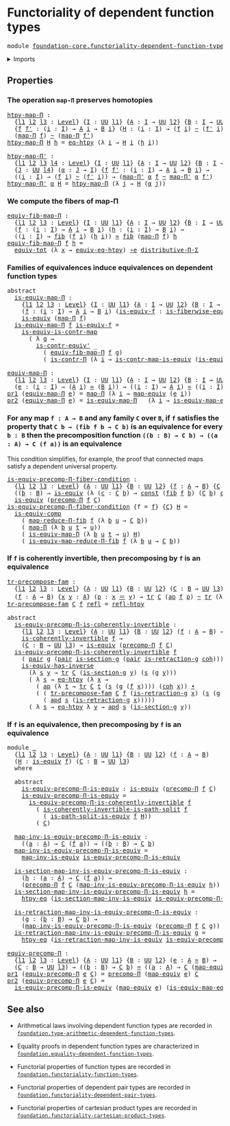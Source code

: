 # Functoriality of dependent function types

<pre class="Agda"><a id="54" class="Keyword">module</a> <a id="61" href="foundation-core.functoriality-dependent-function-types.html" class="Module">foundation-core.functoriality-dependent-function-types</a> <a id="116" class="Keyword">where</a>
</pre>
<details><summary>Imports</summary>

<pre class="Agda"><a id="172" class="Keyword">open</a> <a id="177" class="Keyword">import</a> <a id="184" href="foundation.action-on-identifications-dependent-functions.html" class="Module">foundation.action-on-identifications-dependent-functions</a>
<a id="241" class="Keyword">open</a> <a id="246" class="Keyword">import</a> <a id="253" href="foundation.action-on-identifications-functions.html" class="Module">foundation.action-on-identifications-functions</a>
<a id="300" class="Keyword">open</a> <a id="305" class="Keyword">import</a> <a id="312" href="foundation.dependent-pair-types.html" class="Module">foundation.dependent-pair-types</a>
<a id="344" class="Keyword">open</a> <a id="349" class="Keyword">import</a> <a id="356" href="foundation.function-extensionality.html" class="Module">foundation.function-extensionality</a>
<a id="391" class="Keyword">open</a> <a id="396" class="Keyword">import</a> <a id="403" href="foundation.type-theoretic-principle-of-choice.html" class="Module">foundation.type-theoretic-principle-of-choice</a>
<a id="449" class="Keyword">open</a> <a id="454" class="Keyword">import</a> <a id="461" href="foundation.universe-levels.html" class="Module">foundation.universe-levels</a>

<a id="489" class="Keyword">open</a> <a id="494" class="Keyword">import</a> <a id="501" href="foundation-core.coherently-invertible-maps.html" class="Module">foundation-core.coherently-invertible-maps</a>
<a id="544" class="Keyword">open</a> <a id="549" class="Keyword">import</a> <a id="556" href="foundation-core.constant-maps.html" class="Module">foundation-core.constant-maps</a>
<a id="586" class="Keyword">open</a> <a id="591" class="Keyword">import</a> <a id="598" href="foundation-core.contractible-maps.html" class="Module">foundation-core.contractible-maps</a>
<a id="632" class="Keyword">open</a> <a id="637" class="Keyword">import</a> <a id="644" href="foundation-core.contractible-types.html" class="Module">foundation-core.contractible-types</a>
<a id="679" class="Keyword">open</a> <a id="684" class="Keyword">import</a> <a id="691" href="foundation-core.equivalences.html" class="Module">foundation-core.equivalences</a>
<a id="720" class="Keyword">open</a> <a id="725" class="Keyword">import</a> <a id="732" href="foundation-core.fibers-of-maps.html" class="Module">foundation-core.fibers-of-maps</a>
<a id="763" class="Keyword">open</a> <a id="768" class="Keyword">import</a> <a id="775" href="foundation-core.function-types.html" class="Module">foundation-core.function-types</a>
<a id="806" class="Keyword">open</a> <a id="811" class="Keyword">import</a> <a id="818" href="foundation-core.functoriality-dependent-pair-types.html" class="Module">foundation-core.functoriality-dependent-pair-types</a>
<a id="869" class="Keyword">open</a> <a id="874" class="Keyword">import</a> <a id="881" href="foundation-core.homotopies.html" class="Module">foundation-core.homotopies</a>
<a id="908" class="Keyword">open</a> <a id="913" class="Keyword">import</a> <a id="920" href="foundation-core.identity-types.html" class="Module">foundation-core.identity-types</a>
<a id="951" class="Keyword">open</a> <a id="956" class="Keyword">import</a> <a id="963" href="foundation-core.path-split-maps.html" class="Module">foundation-core.path-split-maps</a>
<a id="995" class="Keyword">open</a> <a id="1000" class="Keyword">import</a> <a id="1007" href="foundation-core.transport.html" class="Module">foundation-core.transport</a>
</pre>
</details>

## Properties

### The operation `map-Π` preserves homotopies

<pre class="Agda"><a id="htpy-map-Π"></a><a id="1121" href="foundation-core.functoriality-dependent-function-types.html#1121" class="Function">htpy-map-Π</a> <a id="1132" class="Symbol">:</a>
  <a id="1136" class="Symbol">{</a><a id="1137" href="foundation-core.functoriality-dependent-function-types.html#1137" class="Bound">l1</a> <a id="1140" href="foundation-core.functoriality-dependent-function-types.html#1140" class="Bound">l2</a> <a id="1143" href="foundation-core.functoriality-dependent-function-types.html#1143" class="Bound">l3</a> <a id="1146" class="Symbol">:</a> <a id="1148" href="Agda.Primitive.html#591" class="Postulate">Level</a><a id="1153" class="Symbol">}</a> <a id="1155" class="Symbol">{</a><a id="1156" href="foundation-core.functoriality-dependent-function-types.html#1156" class="Bound">I</a> <a id="1158" class="Symbol">:</a> <a id="1160" href="Agda.Primitive.html#320" class="Primitive">UU</a> <a id="1163" href="foundation-core.functoriality-dependent-function-types.html#1137" class="Bound">l1</a><a id="1165" class="Symbol">}</a> <a id="1167" class="Symbol">{</a><a id="1168" href="foundation-core.functoriality-dependent-function-types.html#1168" class="Bound">A</a> <a id="1170" class="Symbol">:</a> <a id="1172" href="foundation-core.functoriality-dependent-function-types.html#1156" class="Bound">I</a> <a id="1174" class="Symbol">→</a> <a id="1176" href="Agda.Primitive.html#320" class="Primitive">UU</a> <a id="1179" href="foundation-core.functoriality-dependent-function-types.html#1140" class="Bound">l2</a><a id="1181" class="Symbol">}</a> <a id="1183" class="Symbol">{</a><a id="1184" href="foundation-core.functoriality-dependent-function-types.html#1184" class="Bound">B</a> <a id="1186" class="Symbol">:</a> <a id="1188" href="foundation-core.functoriality-dependent-function-types.html#1156" class="Bound">I</a> <a id="1190" class="Symbol">→</a> <a id="1192" href="Agda.Primitive.html#320" class="Primitive">UU</a> <a id="1195" href="foundation-core.functoriality-dependent-function-types.html#1143" class="Bound">l3</a><a id="1197" class="Symbol">}</a>
  <a id="1201" class="Symbol">{</a><a id="1202" href="foundation-core.functoriality-dependent-function-types.html#1202" class="Bound">f</a> <a id="1204" href="foundation-core.functoriality-dependent-function-types.html#1204" class="Bound">f&#39;</a> <a id="1207" class="Symbol">:</a> <a id="1209" class="Symbol">(</a><a id="1210" href="foundation-core.functoriality-dependent-function-types.html#1210" class="Bound">i</a> <a id="1212" class="Symbol">:</a> <a id="1214" href="foundation-core.functoriality-dependent-function-types.html#1156" class="Bound">I</a><a id="1215" class="Symbol">)</a> <a id="1217" class="Symbol">→</a> <a id="1219" href="foundation-core.functoriality-dependent-function-types.html#1168" class="Bound">A</a> <a id="1221" href="foundation-core.functoriality-dependent-function-types.html#1210" class="Bound">i</a> <a id="1223" class="Symbol">→</a> <a id="1225" href="foundation-core.functoriality-dependent-function-types.html#1184" class="Bound">B</a> <a id="1227" href="foundation-core.functoriality-dependent-function-types.html#1210" class="Bound">i</a><a id="1228" class="Symbol">}</a> <a id="1230" class="Symbol">(</a><a id="1231" href="foundation-core.functoriality-dependent-function-types.html#1231" class="Bound">H</a> <a id="1233" class="Symbol">:</a> <a id="1235" class="Symbol">(</a><a id="1236" href="foundation-core.functoriality-dependent-function-types.html#1236" class="Bound">i</a> <a id="1238" class="Symbol">:</a> <a id="1240" href="foundation-core.functoriality-dependent-function-types.html#1156" class="Bound">I</a><a id="1241" class="Symbol">)</a> <a id="1243" class="Symbol">→</a> <a id="1245" class="Symbol">(</a><a id="1246" href="foundation-core.functoriality-dependent-function-types.html#1202" class="Bound">f</a> <a id="1248" href="foundation-core.functoriality-dependent-function-types.html#1236" class="Bound">i</a><a id="1249" class="Symbol">)</a> <a id="1251" href="foundation-core.homotopies.html#2268" class="Function Operator">~</a> <a id="1253" class="Symbol">(</a><a id="1254" href="foundation-core.functoriality-dependent-function-types.html#1204" class="Bound">f&#39;</a> <a id="1257" href="foundation-core.functoriality-dependent-function-types.html#1236" class="Bound">i</a><a id="1258" class="Symbol">))</a> <a id="1261" class="Symbol">→</a>
  <a id="1265" class="Symbol">(</a><a id="1266" href="foundation-core.function-types.html#1370" class="Function">map-Π</a> <a id="1272" href="foundation-core.functoriality-dependent-function-types.html#1202" class="Bound">f</a><a id="1273" class="Symbol">)</a> <a id="1275" href="foundation-core.homotopies.html#2268" class="Function Operator">~</a> <a id="1277" class="Symbol">(</a><a id="1278" href="foundation-core.function-types.html#1370" class="Function">map-Π</a> <a id="1284" href="foundation-core.functoriality-dependent-function-types.html#1204" class="Bound">f&#39;</a><a id="1286" class="Symbol">)</a>
<a id="1288" href="foundation-core.functoriality-dependent-function-types.html#1121" class="Function">htpy-map-Π</a> <a id="1299" href="foundation-core.functoriality-dependent-function-types.html#1299" class="Bound">H</a> <a id="1301" href="foundation-core.functoriality-dependent-function-types.html#1301" class="Bound">h</a> <a id="1303" class="Symbol">=</a> <a id="1305" href="foundation.function-extensionality.html#1309" class="Function">eq-htpy</a> <a id="1313" class="Symbol">(λ</a> <a id="1316" href="foundation-core.functoriality-dependent-function-types.html#1316" class="Bound">i</a> <a id="1318" class="Symbol">→</a> <a id="1320" href="foundation-core.functoriality-dependent-function-types.html#1299" class="Bound">H</a> <a id="1322" href="foundation-core.functoriality-dependent-function-types.html#1316" class="Bound">i</a> <a id="1324" class="Symbol">(</a><a id="1325" href="foundation-core.functoriality-dependent-function-types.html#1301" class="Bound">h</a> <a id="1327" href="foundation-core.functoriality-dependent-function-types.html#1316" class="Bound">i</a><a id="1328" class="Symbol">))</a>

<a id="htpy-map-Π&#39;"></a><a id="1332" href="foundation-core.functoriality-dependent-function-types.html#1332" class="Function">htpy-map-Π&#39;</a> <a id="1344" class="Symbol">:</a>
  <a id="1348" class="Symbol">{</a><a id="1349" href="foundation-core.functoriality-dependent-function-types.html#1349" class="Bound">l1</a> <a id="1352" href="foundation-core.functoriality-dependent-function-types.html#1352" class="Bound">l2</a> <a id="1355" href="foundation-core.functoriality-dependent-function-types.html#1355" class="Bound">l3</a> <a id="1358" href="foundation-core.functoriality-dependent-function-types.html#1358" class="Bound">l4</a> <a id="1361" class="Symbol">:</a> <a id="1363" href="Agda.Primitive.html#591" class="Postulate">Level</a><a id="1368" class="Symbol">}</a> <a id="1370" class="Symbol">{</a><a id="1371" href="foundation-core.functoriality-dependent-function-types.html#1371" class="Bound">I</a> <a id="1373" class="Symbol">:</a> <a id="1375" href="Agda.Primitive.html#320" class="Primitive">UU</a> <a id="1378" href="foundation-core.functoriality-dependent-function-types.html#1349" class="Bound">l1</a><a id="1380" class="Symbol">}</a> <a id="1382" class="Symbol">{</a><a id="1383" href="foundation-core.functoriality-dependent-function-types.html#1383" class="Bound">A</a> <a id="1385" class="Symbol">:</a> <a id="1387" href="foundation-core.functoriality-dependent-function-types.html#1371" class="Bound">I</a> <a id="1389" class="Symbol">→</a> <a id="1391" href="Agda.Primitive.html#320" class="Primitive">UU</a> <a id="1394" href="foundation-core.functoriality-dependent-function-types.html#1352" class="Bound">l2</a><a id="1396" class="Symbol">}</a> <a id="1398" class="Symbol">{</a><a id="1399" href="foundation-core.functoriality-dependent-function-types.html#1399" class="Bound">B</a> <a id="1401" class="Symbol">:</a> <a id="1403" href="foundation-core.functoriality-dependent-function-types.html#1371" class="Bound">I</a> <a id="1405" class="Symbol">→</a> <a id="1407" href="Agda.Primitive.html#320" class="Primitive">UU</a> <a id="1410" href="foundation-core.functoriality-dependent-function-types.html#1355" class="Bound">l3</a><a id="1412" class="Symbol">}</a>
  <a id="1416" class="Symbol">{</a><a id="1417" href="foundation-core.functoriality-dependent-function-types.html#1417" class="Bound">J</a> <a id="1419" class="Symbol">:</a> <a id="1421" href="Agda.Primitive.html#320" class="Primitive">UU</a> <a id="1424" href="foundation-core.functoriality-dependent-function-types.html#1358" class="Bound">l4</a><a id="1426" class="Symbol">}</a> <a id="1428" class="Symbol">(</a><a id="1429" href="foundation-core.functoriality-dependent-function-types.html#1429" class="Bound">α</a> <a id="1431" class="Symbol">:</a> <a id="1433" href="foundation-core.functoriality-dependent-function-types.html#1417" class="Bound">J</a> <a id="1435" class="Symbol">→</a> <a id="1437" href="foundation-core.functoriality-dependent-function-types.html#1371" class="Bound">I</a><a id="1438" class="Symbol">)</a> <a id="1440" class="Symbol">{</a><a id="1441" href="foundation-core.functoriality-dependent-function-types.html#1441" class="Bound">f</a> <a id="1443" href="foundation-core.functoriality-dependent-function-types.html#1443" class="Bound">f&#39;</a> <a id="1446" class="Symbol">:</a> <a id="1448" class="Symbol">(</a><a id="1449" href="foundation-core.functoriality-dependent-function-types.html#1449" class="Bound">i</a> <a id="1451" class="Symbol">:</a> <a id="1453" href="foundation-core.functoriality-dependent-function-types.html#1371" class="Bound">I</a><a id="1454" class="Symbol">)</a> <a id="1456" class="Symbol">→</a> <a id="1458" href="foundation-core.functoriality-dependent-function-types.html#1383" class="Bound">A</a> <a id="1460" href="foundation-core.functoriality-dependent-function-types.html#1449" class="Bound">i</a> <a id="1462" class="Symbol">→</a> <a id="1464" href="foundation-core.functoriality-dependent-function-types.html#1399" class="Bound">B</a> <a id="1466" href="foundation-core.functoriality-dependent-function-types.html#1449" class="Bound">i</a><a id="1467" class="Symbol">}</a> <a id="1469" class="Symbol">→</a>
  <a id="1473" class="Symbol">((</a><a id="1475" href="foundation-core.functoriality-dependent-function-types.html#1475" class="Bound">i</a> <a id="1477" class="Symbol">:</a> <a id="1479" href="foundation-core.functoriality-dependent-function-types.html#1371" class="Bound">I</a><a id="1480" class="Symbol">)</a> <a id="1482" class="Symbol">→</a> <a id="1484" class="Symbol">(</a><a id="1485" href="foundation-core.functoriality-dependent-function-types.html#1441" class="Bound">f</a> <a id="1487" href="foundation-core.functoriality-dependent-function-types.html#1475" class="Bound">i</a><a id="1488" class="Symbol">)</a> <a id="1490" href="foundation-core.homotopies.html#2268" class="Function Operator">~</a> <a id="1492" class="Symbol">(</a><a id="1493" href="foundation-core.functoriality-dependent-function-types.html#1443" class="Bound">f&#39;</a> <a id="1496" href="foundation-core.functoriality-dependent-function-types.html#1475" class="Bound">i</a><a id="1497" class="Symbol">))</a> <a id="1500" class="Symbol">→</a> <a id="1502" class="Symbol">(</a><a id="1503" href="foundation-core.function-types.html#1534" class="Function">map-Π&#39;</a> <a id="1510" href="foundation-core.functoriality-dependent-function-types.html#1429" class="Bound">α</a> <a id="1512" href="foundation-core.functoriality-dependent-function-types.html#1441" class="Bound">f</a> <a id="1514" href="foundation-core.homotopies.html#2268" class="Function Operator">~</a> <a id="1516" href="foundation-core.function-types.html#1534" class="Function">map-Π&#39;</a> <a id="1523" href="foundation-core.functoriality-dependent-function-types.html#1429" class="Bound">α</a> <a id="1525" href="foundation-core.functoriality-dependent-function-types.html#1443" class="Bound">f&#39;</a><a id="1527" class="Symbol">)</a>
<a id="1529" href="foundation-core.functoriality-dependent-function-types.html#1332" class="Function">htpy-map-Π&#39;</a> <a id="1541" href="foundation-core.functoriality-dependent-function-types.html#1541" class="Bound">α</a> <a id="1543" href="foundation-core.functoriality-dependent-function-types.html#1543" class="Bound">H</a> <a id="1545" class="Symbol">=</a> <a id="1547" href="foundation-core.functoriality-dependent-function-types.html#1121" class="Function">htpy-map-Π</a> <a id="1558" class="Symbol">(λ</a> <a id="1561" href="foundation-core.functoriality-dependent-function-types.html#1561" class="Bound">j</a> <a id="1563" class="Symbol">→</a> <a id="1565" href="foundation-core.functoriality-dependent-function-types.html#1543" class="Bound">H</a> <a id="1567" class="Symbol">(</a><a id="1568" href="foundation-core.functoriality-dependent-function-types.html#1541" class="Bound">α</a> <a id="1570" href="foundation-core.functoriality-dependent-function-types.html#1561" class="Bound">j</a><a id="1571" class="Symbol">))</a>
</pre>
### We compute the fibers of map-Π

<pre class="Agda"><a id="equiv-fib-map-Π"></a><a id="1623" href="foundation-core.functoriality-dependent-function-types.html#1623" class="Function">equiv-fib-map-Π</a> <a id="1639" class="Symbol">:</a>
  <a id="1643" class="Symbol">{</a><a id="1644" href="foundation-core.functoriality-dependent-function-types.html#1644" class="Bound">l1</a> <a id="1647" href="foundation-core.functoriality-dependent-function-types.html#1647" class="Bound">l2</a> <a id="1650" href="foundation-core.functoriality-dependent-function-types.html#1650" class="Bound">l3</a> <a id="1653" class="Symbol">:</a> <a id="1655" href="Agda.Primitive.html#591" class="Postulate">Level</a><a id="1660" class="Symbol">}</a> <a id="1662" class="Symbol">{</a><a id="1663" href="foundation-core.functoriality-dependent-function-types.html#1663" class="Bound">I</a> <a id="1665" class="Symbol">:</a> <a id="1667" href="Agda.Primitive.html#320" class="Primitive">UU</a> <a id="1670" href="foundation-core.functoriality-dependent-function-types.html#1644" class="Bound">l1</a><a id="1672" class="Symbol">}</a> <a id="1674" class="Symbol">{</a><a id="1675" href="foundation-core.functoriality-dependent-function-types.html#1675" class="Bound">A</a> <a id="1677" class="Symbol">:</a> <a id="1679" href="foundation-core.functoriality-dependent-function-types.html#1663" class="Bound">I</a> <a id="1681" class="Symbol">→</a> <a id="1683" href="Agda.Primitive.html#320" class="Primitive">UU</a> <a id="1686" href="foundation-core.functoriality-dependent-function-types.html#1647" class="Bound">l2</a><a id="1688" class="Symbol">}</a> <a id="1690" class="Symbol">{</a><a id="1691" href="foundation-core.functoriality-dependent-function-types.html#1691" class="Bound">B</a> <a id="1693" class="Symbol">:</a> <a id="1695" href="foundation-core.functoriality-dependent-function-types.html#1663" class="Bound">I</a> <a id="1697" class="Symbol">→</a> <a id="1699" href="Agda.Primitive.html#320" class="Primitive">UU</a> <a id="1702" href="foundation-core.functoriality-dependent-function-types.html#1650" class="Bound">l3</a><a id="1704" class="Symbol">}</a>
  <a id="1708" class="Symbol">(</a><a id="1709" href="foundation-core.functoriality-dependent-function-types.html#1709" class="Bound">f</a> <a id="1711" class="Symbol">:</a> <a id="1713" class="Symbol">(</a><a id="1714" href="foundation-core.functoriality-dependent-function-types.html#1714" class="Bound">i</a> <a id="1716" class="Symbol">:</a> <a id="1718" href="foundation-core.functoriality-dependent-function-types.html#1663" class="Bound">I</a><a id="1719" class="Symbol">)</a> <a id="1721" class="Symbol">→</a> <a id="1723" href="foundation-core.functoriality-dependent-function-types.html#1675" class="Bound">A</a> <a id="1725" href="foundation-core.functoriality-dependent-function-types.html#1714" class="Bound">i</a> <a id="1727" class="Symbol">→</a> <a id="1729" href="foundation-core.functoriality-dependent-function-types.html#1691" class="Bound">B</a> <a id="1731" href="foundation-core.functoriality-dependent-function-types.html#1714" class="Bound">i</a><a id="1732" class="Symbol">)</a> <a id="1734" class="Symbol">(</a><a id="1735" href="foundation-core.functoriality-dependent-function-types.html#1735" class="Bound">h</a> <a id="1737" class="Symbol">:</a> <a id="1739" class="Symbol">(</a><a id="1740" href="foundation-core.functoriality-dependent-function-types.html#1740" class="Bound">i</a> <a id="1742" class="Symbol">:</a> <a id="1744" href="foundation-core.functoriality-dependent-function-types.html#1663" class="Bound">I</a><a id="1745" class="Symbol">)</a> <a id="1747" class="Symbol">→</a> <a id="1749" href="foundation-core.functoriality-dependent-function-types.html#1691" class="Bound">B</a> <a id="1751" href="foundation-core.functoriality-dependent-function-types.html#1740" class="Bound">i</a><a id="1752" class="Symbol">)</a> <a id="1754" class="Symbol">→</a>
  <a id="1758" class="Symbol">((</a><a id="1760" href="foundation-core.functoriality-dependent-function-types.html#1760" class="Bound">i</a> <a id="1762" class="Symbol">:</a> <a id="1764" href="foundation-core.functoriality-dependent-function-types.html#1663" class="Bound">I</a><a id="1765" class="Symbol">)</a> <a id="1767" class="Symbol">→</a> <a id="1769" href="foundation-core.fibers-of-maps.html#845" class="Function">fib</a> <a id="1773" class="Symbol">(</a><a id="1774" href="foundation-core.functoriality-dependent-function-types.html#1709" class="Bound">f</a> <a id="1776" href="foundation-core.functoriality-dependent-function-types.html#1760" class="Bound">i</a><a id="1777" class="Symbol">)</a> <a id="1779" class="Symbol">(</a><a id="1780" href="foundation-core.functoriality-dependent-function-types.html#1735" class="Bound">h</a> <a id="1782" href="foundation-core.functoriality-dependent-function-types.html#1760" class="Bound">i</a><a id="1783" class="Symbol">))</a> <a id="1786" href="foundation-core.equivalences.html#1334" class="Function Operator">≃</a> <a id="1788" href="foundation-core.fibers-of-maps.html#845" class="Function">fib</a> <a id="1792" class="Symbol">(</a><a id="1793" href="foundation-core.function-types.html#1370" class="Function">map-Π</a> <a id="1799" href="foundation-core.functoriality-dependent-function-types.html#1709" class="Bound">f</a><a id="1800" class="Symbol">)</a> <a id="1802" href="foundation-core.functoriality-dependent-function-types.html#1735" class="Bound">h</a>
<a id="1804" href="foundation-core.functoriality-dependent-function-types.html#1623" class="Function">equiv-fib-map-Π</a> <a id="1820" href="foundation-core.functoriality-dependent-function-types.html#1820" class="Bound">f</a> <a id="1822" href="foundation-core.functoriality-dependent-function-types.html#1822" class="Bound">h</a> <a id="1824" class="Symbol">=</a>
  <a id="1828" href="foundation-core.functoriality-dependent-pair-types.html#6800" class="Function">equiv-tot</a> <a id="1838" class="Symbol">(λ</a> <a id="1841" href="foundation-core.functoriality-dependent-function-types.html#1841" class="Bound">x</a> <a id="1843" class="Symbol">→</a> <a id="1845" href="foundation.function-extensionality.html#2056" class="Function">equiv-eq-htpy</a><a id="1858" class="Symbol">)</a> <a id="1860" href="foundation-core.equivalences.html#8201" class="Function Operator">∘e</a> <a id="1863" href="foundation.type-theoretic-principle-of-choice.html#4144" class="Function">distributive-Π-Σ</a>
</pre>
### Families of equivalences induce equivalences on dependent function types

<pre class="Agda"><a id="1971" class="Keyword">abstract</a>
  <a id="is-equiv-map-Π"></a><a id="1982" href="foundation-core.functoriality-dependent-function-types.html#1982" class="Function">is-equiv-map-Π</a> <a id="1997" class="Symbol">:</a>
    <a id="2003" class="Symbol">{</a><a id="2004" href="foundation-core.functoriality-dependent-function-types.html#2004" class="Bound">l1</a> <a id="2007" href="foundation-core.functoriality-dependent-function-types.html#2007" class="Bound">l2</a> <a id="2010" href="foundation-core.functoriality-dependent-function-types.html#2010" class="Bound">l3</a> <a id="2013" class="Symbol">:</a> <a id="2015" href="Agda.Primitive.html#591" class="Postulate">Level</a><a id="2020" class="Symbol">}</a> <a id="2022" class="Symbol">{</a><a id="2023" href="foundation-core.functoriality-dependent-function-types.html#2023" class="Bound">I</a> <a id="2025" class="Symbol">:</a> <a id="2027" href="Agda.Primitive.html#320" class="Primitive">UU</a> <a id="2030" href="foundation-core.functoriality-dependent-function-types.html#2004" class="Bound">l1</a><a id="2032" class="Symbol">}</a> <a id="2034" class="Symbol">{</a><a id="2035" href="foundation-core.functoriality-dependent-function-types.html#2035" class="Bound">A</a> <a id="2037" class="Symbol">:</a> <a id="2039" href="foundation-core.functoriality-dependent-function-types.html#2023" class="Bound">I</a> <a id="2041" class="Symbol">→</a> <a id="2043" href="Agda.Primitive.html#320" class="Primitive">UU</a> <a id="2046" href="foundation-core.functoriality-dependent-function-types.html#2007" class="Bound">l2</a><a id="2048" class="Symbol">}</a> <a id="2050" class="Symbol">{</a><a id="2051" href="foundation-core.functoriality-dependent-function-types.html#2051" class="Bound">B</a> <a id="2053" class="Symbol">:</a> <a id="2055" href="foundation-core.functoriality-dependent-function-types.html#2023" class="Bound">I</a> <a id="2057" class="Symbol">→</a> <a id="2059" href="Agda.Primitive.html#320" class="Primitive">UU</a> <a id="2062" href="foundation-core.functoriality-dependent-function-types.html#2010" class="Bound">l3</a><a id="2064" class="Symbol">}</a>
    <a id="2070" class="Symbol">(</a><a id="2071" href="foundation-core.functoriality-dependent-function-types.html#2071" class="Bound">f</a> <a id="2073" class="Symbol">:</a> <a id="2075" class="Symbol">(</a><a id="2076" href="foundation-core.functoriality-dependent-function-types.html#2076" class="Bound">i</a> <a id="2078" class="Symbol">:</a> <a id="2080" href="foundation-core.functoriality-dependent-function-types.html#2023" class="Bound">I</a><a id="2081" class="Symbol">)</a> <a id="2083" class="Symbol">→</a> <a id="2085" href="foundation-core.functoriality-dependent-function-types.html#2035" class="Bound">A</a> <a id="2087" href="foundation-core.functoriality-dependent-function-types.html#2076" class="Bound">i</a> <a id="2089" class="Symbol">→</a> <a id="2091" href="foundation-core.functoriality-dependent-function-types.html#2051" class="Bound">B</a> <a id="2093" href="foundation-core.functoriality-dependent-function-types.html#2076" class="Bound">i</a><a id="2094" class="Symbol">)</a> <a id="2096" class="Symbol">(</a><a id="2097" href="foundation-core.functoriality-dependent-function-types.html#2097" class="Bound">is-equiv-f</a> <a id="2108" class="Symbol">:</a> <a id="2110" href="foundation-core.equivalences.html#3101" class="Function">is-fiberwise-equiv</a> <a id="2129" href="foundation-core.functoriality-dependent-function-types.html#2071" class="Bound">f</a><a id="2130" class="Symbol">)</a> <a id="2132" class="Symbol">→</a>
    <a id="2138" href="foundation-core.equivalences.html#1259" class="Function">is-equiv</a> <a id="2147" class="Symbol">(</a><a id="2148" href="foundation-core.function-types.html#1370" class="Function">map-Π</a> <a id="2154" href="foundation-core.functoriality-dependent-function-types.html#2071" class="Bound">f</a><a id="2155" class="Symbol">)</a>
  <a id="2159" href="foundation-core.functoriality-dependent-function-types.html#1982" class="Function">is-equiv-map-Π</a> <a id="2174" href="foundation-core.functoriality-dependent-function-types.html#2174" class="Bound">f</a> <a id="2176" href="foundation-core.functoriality-dependent-function-types.html#2176" class="Bound">is-equiv-f</a> <a id="2187" class="Symbol">=</a>
    <a id="2193" href="foundation-core.contractible-maps.html#2014" class="Function">is-equiv-is-contr-map</a>
      <a id="2221" class="Symbol">(</a> <a id="2223" class="Symbol">λ</a> <a id="2225" href="foundation-core.functoriality-dependent-function-types.html#2225" class="Bound">g</a> <a id="2227" class="Symbol">→</a>
        <a id="2237" href="foundation-core.contractible-types.html#3605" class="Function">is-contr-equiv&#39;</a> <a id="2253" class="Symbol">_</a>
          <a id="2265" class="Symbol">(</a> <a id="2267" href="foundation-core.functoriality-dependent-function-types.html#1623" class="Function">equiv-fib-map-Π</a> <a id="2283" href="foundation-core.functoriality-dependent-function-types.html#2174" class="Bound">f</a> <a id="2285" href="foundation-core.functoriality-dependent-function-types.html#2225" class="Bound">g</a><a id="2286" class="Symbol">)</a>
          <a id="2298" class="Symbol">(</a> <a id="2300" href="foundation-core.contractible-types.html#6678" class="Function">is-contr-Π</a> <a id="2311" class="Symbol">(λ</a> <a id="2314" href="foundation-core.functoriality-dependent-function-types.html#2314" class="Bound">i</a> <a id="2316" class="Symbol">→</a> <a id="2318" href="foundation-core.contractible-maps.html#3516" class="Function">is-contr-map-is-equiv</a> <a id="2340" class="Symbol">(</a><a id="2341" href="foundation-core.functoriality-dependent-function-types.html#2176" class="Bound">is-equiv-f</a> <a id="2352" href="foundation-core.functoriality-dependent-function-types.html#2314" class="Bound">i</a><a id="2353" class="Symbol">)</a> <a id="2355" class="Symbol">(</a><a id="2356" href="foundation-core.functoriality-dependent-function-types.html#2225" class="Bound">g</a> <a id="2358" href="foundation-core.functoriality-dependent-function-types.html#2314" class="Bound">i</a><a id="2359" class="Symbol">))))</a>

<a id="equiv-map-Π"></a><a id="2365" href="foundation-core.functoriality-dependent-function-types.html#2365" class="Function">equiv-map-Π</a> <a id="2377" class="Symbol">:</a>
  <a id="2381" class="Symbol">{</a><a id="2382" href="foundation-core.functoriality-dependent-function-types.html#2382" class="Bound">l1</a> <a id="2385" href="foundation-core.functoriality-dependent-function-types.html#2385" class="Bound">l2</a> <a id="2388" href="foundation-core.functoriality-dependent-function-types.html#2388" class="Bound">l3</a> <a id="2391" class="Symbol">:</a> <a id="2393" href="Agda.Primitive.html#591" class="Postulate">Level</a><a id="2398" class="Symbol">}</a> <a id="2400" class="Symbol">{</a><a id="2401" href="foundation-core.functoriality-dependent-function-types.html#2401" class="Bound">I</a> <a id="2403" class="Symbol">:</a> <a id="2405" href="Agda.Primitive.html#320" class="Primitive">UU</a> <a id="2408" href="foundation-core.functoriality-dependent-function-types.html#2382" class="Bound">l1</a><a id="2410" class="Symbol">}</a> <a id="2412" class="Symbol">{</a><a id="2413" href="foundation-core.functoriality-dependent-function-types.html#2413" class="Bound">A</a> <a id="2415" class="Symbol">:</a> <a id="2417" href="foundation-core.functoriality-dependent-function-types.html#2401" class="Bound">I</a> <a id="2419" class="Symbol">→</a> <a id="2421" href="Agda.Primitive.html#320" class="Primitive">UU</a> <a id="2424" href="foundation-core.functoriality-dependent-function-types.html#2385" class="Bound">l2</a><a id="2426" class="Symbol">}</a> <a id="2428" class="Symbol">{</a><a id="2429" href="foundation-core.functoriality-dependent-function-types.html#2429" class="Bound">B</a> <a id="2431" class="Symbol">:</a> <a id="2433" href="foundation-core.functoriality-dependent-function-types.html#2401" class="Bound">I</a> <a id="2435" class="Symbol">→</a> <a id="2437" href="Agda.Primitive.html#320" class="Primitive">UU</a> <a id="2440" href="foundation-core.functoriality-dependent-function-types.html#2388" class="Bound">l3</a><a id="2442" class="Symbol">}</a>
  <a id="2446" class="Symbol">(</a><a id="2447" href="foundation-core.functoriality-dependent-function-types.html#2447" class="Bound">e</a> <a id="2449" class="Symbol">:</a> <a id="2451" class="Symbol">(</a><a id="2452" href="foundation-core.functoriality-dependent-function-types.html#2452" class="Bound">i</a> <a id="2454" class="Symbol">:</a> <a id="2456" href="foundation-core.functoriality-dependent-function-types.html#2401" class="Bound">I</a><a id="2457" class="Symbol">)</a> <a id="2459" class="Symbol">→</a> <a id="2461" class="Symbol">(</a><a id="2462" href="foundation-core.functoriality-dependent-function-types.html#2413" class="Bound">A</a> <a id="2464" href="foundation-core.functoriality-dependent-function-types.html#2452" class="Bound">i</a><a id="2465" class="Symbol">)</a> <a id="2467" href="foundation-core.equivalences.html#1334" class="Function Operator">≃</a> <a id="2469" class="Symbol">(</a><a id="2470" href="foundation-core.functoriality-dependent-function-types.html#2429" class="Bound">B</a> <a id="2472" href="foundation-core.functoriality-dependent-function-types.html#2452" class="Bound">i</a><a id="2473" class="Symbol">))</a> <a id="2476" class="Symbol">→</a> <a id="2478" class="Symbol">((</a><a id="2480" href="foundation-core.functoriality-dependent-function-types.html#2480" class="Bound">i</a> <a id="2482" class="Symbol">:</a> <a id="2484" href="foundation-core.functoriality-dependent-function-types.html#2401" class="Bound">I</a><a id="2485" class="Symbol">)</a> <a id="2487" class="Symbol">→</a> <a id="2489" href="foundation-core.functoriality-dependent-function-types.html#2413" class="Bound">A</a> <a id="2491" href="foundation-core.functoriality-dependent-function-types.html#2480" class="Bound">i</a><a id="2492" class="Symbol">)</a> <a id="2494" href="foundation-core.equivalences.html#1334" class="Function Operator">≃</a> <a id="2496" class="Symbol">((</a><a id="2498" href="foundation-core.functoriality-dependent-function-types.html#2498" class="Bound">i</a> <a id="2500" class="Symbol">:</a> <a id="2502" href="foundation-core.functoriality-dependent-function-types.html#2401" class="Bound">I</a><a id="2503" class="Symbol">)</a> <a id="2505" class="Symbol">→</a> <a id="2507" href="foundation-core.functoriality-dependent-function-types.html#2429" class="Bound">B</a> <a id="2509" href="foundation-core.functoriality-dependent-function-types.html#2498" class="Bound">i</a><a id="2510" class="Symbol">)</a>
<a id="2512" href="foundation.dependent-pair-types.html#603" class="Field">pr1</a> <a id="2516" class="Symbol">(</a><a id="2517" href="foundation-core.functoriality-dependent-function-types.html#2365" class="Function">equiv-map-Π</a> <a id="2529" href="foundation-core.functoriality-dependent-function-types.html#2529" class="Bound">e</a><a id="2530" class="Symbol">)</a> <a id="2532" class="Symbol">=</a> <a id="2534" href="foundation-core.function-types.html#1370" class="Function">map-Π</a> <a id="2540" class="Symbol">(λ</a> <a id="2543" href="foundation-core.functoriality-dependent-function-types.html#2543" class="Bound">i</a> <a id="2545" class="Symbol">→</a> <a id="2547" href="foundation-core.equivalences.html#2239" class="Function">map-equiv</a> <a id="2557" class="Symbol">(</a><a id="2558" href="foundation-core.functoriality-dependent-function-types.html#2529" class="Bound">e</a> <a id="2560" href="foundation-core.functoriality-dependent-function-types.html#2543" class="Bound">i</a><a id="2561" class="Symbol">))</a>
<a id="2564" href="foundation.dependent-pair-types.html#615" class="Field">pr2</a> <a id="2568" class="Symbol">(</a><a id="2569" href="foundation-core.functoriality-dependent-function-types.html#2365" class="Function">equiv-map-Π</a> <a id="2581" href="foundation-core.functoriality-dependent-function-types.html#2581" class="Bound">e</a><a id="2582" class="Symbol">)</a> <a id="2584" class="Symbol">=</a> <a id="2586" href="foundation-core.functoriality-dependent-function-types.html#1982" class="Function">is-equiv-map-Π</a> <a id="2601" class="Symbol">_</a> <a id="2603" class="Symbol">(λ</a> <a id="2606" href="foundation-core.functoriality-dependent-function-types.html#2606" class="Bound">i</a> <a id="2608" class="Symbol">→</a> <a id="2610" href="foundation-core.equivalences.html#2294" class="Function">is-equiv-map-equiv</a> <a id="2629" class="Symbol">(</a><a id="2630" href="foundation-core.functoriality-dependent-function-types.html#2581" class="Bound">e</a> <a id="2632" href="foundation-core.functoriality-dependent-function-types.html#2606" class="Bound">i</a><a id="2633" class="Symbol">))</a>
</pre>
### For any map `f : A → B` and any family `C` over `B`, if `f` satisfies the property that `C b → (fib f b → C b)` is an equivalence for every `b : B` then the precomposition function `((b : B) → C b) → ((a : A) → C (f a))` is an equivalence

This condition simplifies, for example, the proof that connected maps satisfy a
dependent universal property.

<pre class="Agda"><a id="is-equiv-precomp-Π-fiber-condition"></a><a id="3004" href="foundation-core.functoriality-dependent-function-types.html#3004" class="Function">is-equiv-precomp-Π-fiber-condition</a> <a id="3039" class="Symbol">:</a>
  <a id="3043" class="Symbol">{</a><a id="3044" href="foundation-core.functoriality-dependent-function-types.html#3044" class="Bound">l1</a> <a id="3047" href="foundation-core.functoriality-dependent-function-types.html#3047" class="Bound">l2</a> <a id="3050" href="foundation-core.functoriality-dependent-function-types.html#3050" class="Bound">l3</a> <a id="3053" class="Symbol">:</a> <a id="3055" href="Agda.Primitive.html#591" class="Postulate">Level</a><a id="3060" class="Symbol">}</a> <a id="3062" class="Symbol">{</a><a id="3063" href="foundation-core.functoriality-dependent-function-types.html#3063" class="Bound">A</a> <a id="3065" class="Symbol">:</a> <a id="3067" href="Agda.Primitive.html#320" class="Primitive">UU</a> <a id="3070" href="foundation-core.functoriality-dependent-function-types.html#3044" class="Bound">l1</a><a id="3072" class="Symbol">}</a> <a id="3074" class="Symbol">{</a><a id="3075" href="foundation-core.functoriality-dependent-function-types.html#3075" class="Bound">B</a> <a id="3077" class="Symbol">:</a> <a id="3079" href="Agda.Primitive.html#320" class="Primitive">UU</a> <a id="3082" href="foundation-core.functoriality-dependent-function-types.html#3047" class="Bound">l2</a><a id="3084" class="Symbol">}</a> <a id="3086" class="Symbol">{</a><a id="3087" href="foundation-core.functoriality-dependent-function-types.html#3087" class="Bound">f</a> <a id="3089" class="Symbol">:</a> <a id="3091" href="foundation-core.functoriality-dependent-function-types.html#3063" class="Bound">A</a> <a id="3093" class="Symbol">→</a> <a id="3095" href="foundation-core.functoriality-dependent-function-types.html#3075" class="Bound">B</a><a id="3096" class="Symbol">}</a> <a id="3098" class="Symbol">{</a><a id="3099" href="foundation-core.functoriality-dependent-function-types.html#3099" class="Bound">C</a> <a id="3101" class="Symbol">:</a> <a id="3103" href="foundation-core.functoriality-dependent-function-types.html#3075" class="Bound">B</a> <a id="3105" class="Symbol">→</a> <a id="3107" href="Agda.Primitive.html#320" class="Primitive">UU</a> <a id="3110" href="foundation-core.functoriality-dependent-function-types.html#3050" class="Bound">l3</a><a id="3112" class="Symbol">}</a> <a id="3114" class="Symbol">→</a>
  <a id="3118" class="Symbol">((</a><a id="3120" href="foundation-core.functoriality-dependent-function-types.html#3120" class="Bound">b</a> <a id="3122" class="Symbol">:</a> <a id="3124" href="foundation-core.functoriality-dependent-function-types.html#3075" class="Bound">B</a><a id="3125" class="Symbol">)</a> <a id="3127" class="Symbol">→</a> <a id="3129" href="foundation-core.equivalences.html#1259" class="Function">is-equiv</a> <a id="3138" class="Symbol">(λ</a> <a id="3141" class="Symbol">(</a><a id="3142" href="foundation-core.functoriality-dependent-function-types.html#3142" class="Bound">c</a> <a id="3144" class="Symbol">:</a> <a id="3146" href="foundation-core.functoriality-dependent-function-types.html#3099" class="Bound">C</a> <a id="3148" href="foundation-core.functoriality-dependent-function-types.html#3120" class="Bound">b</a><a id="3149" class="Symbol">)</a> <a id="3151" class="Symbol">→</a> <a id="3153" href="foundation-core.constant-maps.html#198" class="Function">const</a> <a id="3159" class="Symbol">(</a><a id="3160" href="foundation-core.fibers-of-maps.html#845" class="Function">fib</a> <a id="3164" href="foundation-core.functoriality-dependent-function-types.html#3087" class="Bound">f</a> <a id="3166" href="foundation-core.functoriality-dependent-function-types.html#3120" class="Bound">b</a><a id="3167" class="Symbol">)</a> <a id="3169" class="Symbol">(</a><a id="3170" href="foundation-core.functoriality-dependent-function-types.html#3099" class="Bound">C</a> <a id="3172" href="foundation-core.functoriality-dependent-function-types.html#3120" class="Bound">b</a><a id="3173" class="Symbol">)</a> <a id="3175" href="foundation-core.functoriality-dependent-function-types.html#3142" class="Bound">c</a><a id="3176" class="Symbol">))</a> <a id="3179" class="Symbol">→</a>
  <a id="3183" href="foundation-core.equivalences.html#1259" class="Function">is-equiv</a> <a id="3192" class="Symbol">(</a><a id="3193" href="foundation-core.function-types.html#909" class="Function">precomp-Π</a> <a id="3203" href="foundation-core.functoriality-dependent-function-types.html#3087" class="Bound">f</a> <a id="3205" href="foundation-core.functoriality-dependent-function-types.html#3099" class="Bound">C</a><a id="3206" class="Symbol">)</a>
<a id="3208" href="foundation-core.functoriality-dependent-function-types.html#3004" class="Function">is-equiv-precomp-Π-fiber-condition</a> <a id="3243" class="Symbol">{</a><a id="3244" class="Argument">f</a> <a id="3246" class="Symbol">=</a> <a id="3248" href="foundation-core.functoriality-dependent-function-types.html#3248" class="Bound">f</a><a id="3249" class="Symbol">}</a> <a id="3251" class="Symbol">{</a><a id="3252" href="foundation-core.functoriality-dependent-function-types.html#3252" class="Bound">C</a><a id="3253" class="Symbol">}</a> <a id="3255" href="foundation-core.functoriality-dependent-function-types.html#3255" class="Bound">H</a> <a id="3257" class="Symbol">=</a>
  <a id="3261" href="foundation-core.equivalences.html#7776" class="Function">is-equiv-comp</a>
    <a id="3279" class="Symbol">(</a> <a id="3281" href="foundation-core.fibers-of-maps.html#10581" class="Function">map-reduce-Π-fib</a> <a id="3298" href="foundation-core.functoriality-dependent-function-types.html#3248" class="Bound">f</a> <a id="3300" class="Symbol">(λ</a> <a id="3303" href="foundation-core.functoriality-dependent-function-types.html#3303" class="Bound">b</a> <a id="3305" href="foundation-core.functoriality-dependent-function-types.html#3305" class="Bound">u</a> <a id="3307" class="Symbol">→</a> <a id="3309" href="foundation-core.functoriality-dependent-function-types.html#3252" class="Bound">C</a> <a id="3311" href="foundation-core.functoriality-dependent-function-types.html#3303" class="Bound">b</a><a id="3312" class="Symbol">))</a>
    <a id="3319" class="Symbol">(</a> <a id="3321" href="foundation-core.function-types.html#1370" class="Function">map-Π</a> <a id="3327" class="Symbol">(λ</a> <a id="3330" href="foundation-core.functoriality-dependent-function-types.html#3330" class="Bound">b</a> <a id="3332" href="foundation-core.functoriality-dependent-function-types.html#3332" class="Bound">u</a> <a id="3334" href="foundation-core.functoriality-dependent-function-types.html#3334" class="Bound">t</a> <a id="3336" class="Symbol">→</a> <a id="3338" href="foundation-core.functoriality-dependent-function-types.html#3332" class="Bound">u</a><a id="3339" class="Symbol">))</a>
    <a id="3346" class="Symbol">(</a> <a id="3348" href="foundation-core.functoriality-dependent-function-types.html#1982" class="Function">is-equiv-map-Π</a> <a id="3363" class="Symbol">(λ</a> <a id="3366" href="foundation-core.functoriality-dependent-function-types.html#3366" class="Bound">b</a> <a id="3368" href="foundation-core.functoriality-dependent-function-types.html#3368" class="Bound">u</a> <a id="3370" href="foundation-core.functoriality-dependent-function-types.html#3370" class="Bound">t</a> <a id="3372" class="Symbol">→</a> <a id="3374" href="foundation-core.functoriality-dependent-function-types.html#3368" class="Bound">u</a><a id="3375" class="Symbol">)</a> <a id="3377" href="foundation-core.functoriality-dependent-function-types.html#3255" class="Bound">H</a><a id="3378" class="Symbol">)</a>
    <a id="3384" class="Symbol">(</a> <a id="3386" href="foundation-core.fibers-of-maps.html#11399" class="Function">is-equiv-map-reduce-Π-fib</a> <a id="3412" href="foundation-core.functoriality-dependent-function-types.html#3248" class="Bound">f</a> <a id="3414" class="Symbol">(λ</a> <a id="3417" href="foundation-core.functoriality-dependent-function-types.html#3417" class="Bound">b</a> <a id="3419" href="foundation-core.functoriality-dependent-function-types.html#3419" class="Bound">u</a> <a id="3421" class="Symbol">→</a> <a id="3423" href="foundation-core.functoriality-dependent-function-types.html#3252" class="Bound">C</a> <a id="3425" href="foundation-core.functoriality-dependent-function-types.html#3417" class="Bound">b</a><a id="3426" class="Symbol">))</a>
</pre>
### If `f` is coherently invertible, then precomposing by `f` is an equivalence

<pre class="Agda"><a id="tr-precompose-fam"></a><a id="3523" href="foundation-core.functoriality-dependent-function-types.html#3523" class="Function">tr-precompose-fam</a> <a id="3541" class="Symbol">:</a>
  <a id="3545" class="Symbol">{</a><a id="3546" href="foundation-core.functoriality-dependent-function-types.html#3546" class="Bound">l1</a> <a id="3549" href="foundation-core.functoriality-dependent-function-types.html#3549" class="Bound">l2</a> <a id="3552" href="foundation-core.functoriality-dependent-function-types.html#3552" class="Bound">l3</a> <a id="3555" class="Symbol">:</a> <a id="3557" href="Agda.Primitive.html#591" class="Postulate">Level</a><a id="3562" class="Symbol">}</a> <a id="3564" class="Symbol">{</a><a id="3565" href="foundation-core.functoriality-dependent-function-types.html#3565" class="Bound">A</a> <a id="3567" class="Symbol">:</a> <a id="3569" href="Agda.Primitive.html#320" class="Primitive">UU</a> <a id="3572" href="foundation-core.functoriality-dependent-function-types.html#3546" class="Bound">l1</a><a id="3574" class="Symbol">}</a> <a id="3576" class="Symbol">{</a><a id="3577" href="foundation-core.functoriality-dependent-function-types.html#3577" class="Bound">B</a> <a id="3579" class="Symbol">:</a> <a id="3581" href="Agda.Primitive.html#320" class="Primitive">UU</a> <a id="3584" href="foundation-core.functoriality-dependent-function-types.html#3549" class="Bound">l2</a><a id="3586" class="Symbol">}</a> <a id="3588" class="Symbol">(</a><a id="3589" href="foundation-core.functoriality-dependent-function-types.html#3589" class="Bound">C</a> <a id="3591" class="Symbol">:</a> <a id="3593" href="foundation-core.functoriality-dependent-function-types.html#3577" class="Bound">B</a> <a id="3595" class="Symbol">→</a> <a id="3597" href="Agda.Primitive.html#320" class="Primitive">UU</a> <a id="3600" href="foundation-core.functoriality-dependent-function-types.html#3552" class="Bound">l3</a><a id="3602" class="Symbol">)</a>
  <a id="3606" class="Symbol">(</a><a id="3607" href="foundation-core.functoriality-dependent-function-types.html#3607" class="Bound">f</a> <a id="3609" class="Symbol">:</a> <a id="3611" href="foundation-core.functoriality-dependent-function-types.html#3565" class="Bound">A</a> <a id="3613" class="Symbol">→</a> <a id="3615" href="foundation-core.functoriality-dependent-function-types.html#3577" class="Bound">B</a><a id="3616" class="Symbol">)</a> <a id="3618" class="Symbol">{</a><a id="3619" href="foundation-core.functoriality-dependent-function-types.html#3619" class="Bound">x</a> <a id="3621" href="foundation-core.functoriality-dependent-function-types.html#3621" class="Bound">y</a> <a id="3623" class="Symbol">:</a> <a id="3625" href="foundation-core.functoriality-dependent-function-types.html#3565" class="Bound">A</a><a id="3626" class="Symbol">}</a> <a id="3628" class="Symbol">(</a><a id="3629" href="foundation-core.functoriality-dependent-function-types.html#3629" class="Bound">p</a> <a id="3631" class="Symbol">:</a> <a id="3633" href="foundation-core.functoriality-dependent-function-types.html#3619" class="Bound">x</a> <a id="3635" href="foundation-core.identity-types.html#5608" class="Function Operator">＝</a> <a id="3637" href="foundation-core.functoriality-dependent-function-types.html#3621" class="Bound">y</a><a id="3638" class="Symbol">)</a> <a id="3640" class="Symbol">→</a> <a id="3642" href="foundation-core.transport.html#641" class="Function">tr</a> <a id="3645" href="foundation-core.functoriality-dependent-function-types.html#3589" class="Bound">C</a> <a id="3647" class="Symbol">(</a><a id="3648" href="foundation.action-on-identifications-functions.html#768" class="Function">ap</a> <a id="3651" href="foundation-core.functoriality-dependent-function-types.html#3607" class="Bound">f</a> <a id="3653" href="foundation-core.functoriality-dependent-function-types.html#3629" class="Bound">p</a><a id="3654" class="Symbol">)</a> <a id="3656" href="foundation-core.homotopies.html#2268" class="Function Operator">~</a> <a id="3658" href="foundation-core.transport.html#641" class="Function">tr</a> <a id="3661" class="Symbol">(λ</a> <a id="3664" href="foundation-core.functoriality-dependent-function-types.html#3664" class="Bound">x</a> <a id="3666" class="Symbol">→</a> <a id="3668" href="foundation-core.functoriality-dependent-function-types.html#3589" class="Bound">C</a> <a id="3670" class="Symbol">(</a><a id="3671" href="foundation-core.functoriality-dependent-function-types.html#3607" class="Bound">f</a> <a id="3673" href="foundation-core.functoriality-dependent-function-types.html#3664" class="Bound">x</a><a id="3674" class="Symbol">))</a> <a id="3677" href="foundation-core.functoriality-dependent-function-types.html#3629" class="Bound">p</a>
<a id="3679" href="foundation-core.functoriality-dependent-function-types.html#3523" class="Function">tr-precompose-fam</a> <a id="3697" href="foundation-core.functoriality-dependent-function-types.html#3697" class="Bound">C</a> <a id="3699" href="foundation-core.functoriality-dependent-function-types.html#3699" class="Bound">f</a> <a id="3701" href="foundation-core.identity-types.html#5591" class="InductiveConstructor">refl</a> <a id="3706" class="Symbol">=</a> <a id="3708" href="foundation-core.homotopies.html#2457" class="Function">refl-htpy</a>

<a id="3719" class="Keyword">abstract</a>
  <a id="is-equiv-precomp-Π-is-coherently-invertible"></a><a id="3730" href="foundation-core.functoriality-dependent-function-types.html#3730" class="Function">is-equiv-precomp-Π-is-coherently-invertible</a> <a id="3774" class="Symbol">:</a>
    <a id="3780" class="Symbol">{</a><a id="3781" href="foundation-core.functoriality-dependent-function-types.html#3781" class="Bound">l1</a> <a id="3784" href="foundation-core.functoriality-dependent-function-types.html#3784" class="Bound">l2</a> <a id="3787" href="foundation-core.functoriality-dependent-function-types.html#3787" class="Bound">l3</a> <a id="3790" class="Symbol">:</a> <a id="3792" href="Agda.Primitive.html#591" class="Postulate">Level</a><a id="3797" class="Symbol">}</a> <a id="3799" class="Symbol">{</a><a id="3800" href="foundation-core.functoriality-dependent-function-types.html#3800" class="Bound">A</a> <a id="3802" class="Symbol">:</a> <a id="3804" href="Agda.Primitive.html#320" class="Primitive">UU</a> <a id="3807" href="foundation-core.functoriality-dependent-function-types.html#3781" class="Bound">l1</a><a id="3809" class="Symbol">}</a> <a id="3811" class="Symbol">{</a><a id="3812" href="foundation-core.functoriality-dependent-function-types.html#3812" class="Bound">B</a> <a id="3814" class="Symbol">:</a> <a id="3816" href="Agda.Primitive.html#320" class="Primitive">UU</a> <a id="3819" href="foundation-core.functoriality-dependent-function-types.html#3784" class="Bound">l2</a><a id="3821" class="Symbol">}</a> <a id="3823" class="Symbol">(</a><a id="3824" href="foundation-core.functoriality-dependent-function-types.html#3824" class="Bound">f</a> <a id="3826" class="Symbol">:</a> <a id="3828" href="foundation-core.functoriality-dependent-function-types.html#3800" class="Bound">A</a> <a id="3830" class="Symbol">→</a> <a id="3832" href="foundation-core.functoriality-dependent-function-types.html#3812" class="Bound">B</a><a id="3833" class="Symbol">)</a> <a id="3835" class="Symbol">→</a>
    <a id="3841" href="foundation-core.coherently-invertible-maps.html#1358" class="Function">is-coherently-invertible</a> <a id="3866" href="foundation-core.functoriality-dependent-function-types.html#3824" class="Bound">f</a> <a id="3868" class="Symbol">→</a>
    <a id="3874" class="Symbol">(</a><a id="3875" href="foundation-core.functoriality-dependent-function-types.html#3875" class="Bound">C</a> <a id="3877" class="Symbol">:</a> <a id="3879" href="foundation-core.functoriality-dependent-function-types.html#3812" class="Bound">B</a> <a id="3881" class="Symbol">→</a> <a id="3883" href="Agda.Primitive.html#320" class="Primitive">UU</a> <a id="3886" href="foundation-core.functoriality-dependent-function-types.html#3787" class="Bound">l3</a><a id="3888" class="Symbol">)</a> <a id="3890" class="Symbol">→</a> <a id="3892" href="foundation-core.equivalences.html#1259" class="Function">is-equiv</a> <a id="3901" class="Symbol">(</a><a id="3902" href="foundation-core.function-types.html#909" class="Function">precomp-Π</a> <a id="3912" href="foundation-core.functoriality-dependent-function-types.html#3824" class="Bound">f</a> <a id="3914" href="foundation-core.functoriality-dependent-function-types.html#3875" class="Bound">C</a><a id="3915" class="Symbol">)</a>
  <a id="3919" href="foundation-core.functoriality-dependent-function-types.html#3730" class="Function">is-equiv-precomp-Π-is-coherently-invertible</a> <a id="3963" href="foundation-core.functoriality-dependent-function-types.html#3963" class="Bound">f</a>
    <a id="3969" class="Symbol">(</a> <a id="3971" href="foundation.dependent-pair-types.html#586" class="InductiveConstructor">pair</a> <a id="3976" href="foundation-core.functoriality-dependent-function-types.html#3976" class="Bound">g</a> <a id="3978" class="Symbol">(</a><a id="3979" href="foundation.dependent-pair-types.html#586" class="InductiveConstructor">pair</a> <a id="3984" href="foundation-core.functoriality-dependent-function-types.html#3984" class="Bound">is-section-g</a> <a id="3997" class="Symbol">(</a><a id="3998" href="foundation.dependent-pair-types.html#586" class="InductiveConstructor">pair</a> <a id="4003" href="foundation-core.functoriality-dependent-function-types.html#4003" class="Bound">is-retraction-g</a> <a id="4019" href="foundation-core.functoriality-dependent-function-types.html#4019" class="Bound">coh</a><a id="4022" class="Symbol">)))</a> <a id="4026" href="foundation-core.functoriality-dependent-function-types.html#4026" class="Bound">C</a> <a id="4028" class="Symbol">=</a>
    <a id="4034" href="foundation-core.equivalences.html#4304" class="Function">is-equiv-has-inverse</a>
      <a id="4061" class="Symbol">(λ</a> <a id="4064" href="foundation-core.functoriality-dependent-function-types.html#4064" class="Bound">s</a> <a id="4066" href="foundation-core.functoriality-dependent-function-types.html#4066" class="Bound">y</a> <a id="4068" class="Symbol">→</a> <a id="4070" href="foundation-core.transport.html#641" class="Function">tr</a> <a id="4073" href="foundation-core.functoriality-dependent-function-types.html#4026" class="Bound">C</a> <a id="4075" class="Symbol">(</a><a id="4076" href="foundation-core.functoriality-dependent-function-types.html#3984" class="Bound">is-section-g</a> <a id="4089" href="foundation-core.functoriality-dependent-function-types.html#4066" class="Bound">y</a><a id="4090" class="Symbol">)</a> <a id="4092" class="Symbol">(</a><a id="4093" href="foundation-core.functoriality-dependent-function-types.html#4064" class="Bound">s</a> <a id="4095" class="Symbol">(</a><a id="4096" href="foundation-core.functoriality-dependent-function-types.html#3976" class="Bound">g</a> <a id="4098" href="foundation-core.functoriality-dependent-function-types.html#4066" class="Bound">y</a><a id="4099" class="Symbol">)))</a>
      <a id="4109" class="Symbol">(</a> <a id="4111" class="Symbol">λ</a> <a id="4113" href="foundation-core.functoriality-dependent-function-types.html#4113" class="Bound">s</a> <a id="4115" class="Symbol">→</a> <a id="4117" href="foundation.function-extensionality.html#1309" class="Function">eq-htpy</a> <a id="4125" class="Symbol">(λ</a> <a id="4128" href="foundation-core.functoriality-dependent-function-types.html#4128" class="Bound">x</a> <a id="4130" class="Symbol">→</a>
        <a id="4140" class="Symbol">(</a> <a id="4142" href="foundation.action-on-identifications-functions.html#768" class="Function">ap</a> <a id="4145" class="Symbol">(λ</a> <a id="4148" href="foundation-core.functoriality-dependent-function-types.html#4148" class="Bound">t</a> <a id="4150" class="Symbol">→</a> <a id="4152" href="foundation-core.transport.html#641" class="Function">tr</a> <a id="4155" href="foundation-core.functoriality-dependent-function-types.html#4026" class="Bound">C</a> <a id="4157" href="foundation-core.functoriality-dependent-function-types.html#4148" class="Bound">t</a> <a id="4159" class="Symbol">(</a><a id="4160" href="foundation-core.functoriality-dependent-function-types.html#4113" class="Bound">s</a> <a id="4162" class="Symbol">(</a><a id="4163" href="foundation-core.functoriality-dependent-function-types.html#3976" class="Bound">g</a> <a id="4165" class="Symbol">(</a><a id="4166" href="foundation-core.functoriality-dependent-function-types.html#3963" class="Bound">f</a> <a id="4168" href="foundation-core.functoriality-dependent-function-types.html#4128" class="Bound">x</a><a id="4169" class="Symbol">))))</a> <a id="4174" class="Symbol">(</a><a id="4175" href="foundation-core.functoriality-dependent-function-types.html#4019" class="Bound">coh</a> <a id="4179" href="foundation-core.functoriality-dependent-function-types.html#4128" class="Bound">x</a><a id="4180" class="Symbol">))</a> <a id="4183" href="foundation-core.identity-types.html#6541" class="Function Operator">∙</a>
        <a id="4193" class="Symbol">(</a> <a id="4195" class="Symbol">(</a> <a id="4197" href="foundation-core.functoriality-dependent-function-types.html#3523" class="Function">tr-precompose-fam</a> <a id="4215" href="foundation-core.functoriality-dependent-function-types.html#4026" class="Bound">C</a> <a id="4217" href="foundation-core.functoriality-dependent-function-types.html#3963" class="Bound">f</a> <a id="4219" class="Symbol">(</a><a id="4220" href="foundation-core.functoriality-dependent-function-types.html#4003" class="Bound">is-retraction-g</a> <a id="4236" href="foundation-core.functoriality-dependent-function-types.html#4128" class="Bound">x</a><a id="4237" class="Symbol">)</a> <a id="4239" class="Symbol">(</a><a id="4240" href="foundation-core.functoriality-dependent-function-types.html#4113" class="Bound">s</a> <a id="4242" class="Symbol">(</a><a id="4243" href="foundation-core.functoriality-dependent-function-types.html#3976" class="Bound">g</a> <a id="4245" class="Symbol">(</a><a id="4246" href="foundation-core.functoriality-dependent-function-types.html#3963" class="Bound">f</a> <a id="4248" href="foundation-core.functoriality-dependent-function-types.html#4128" class="Bound">x</a><a id="4249" class="Symbol">))))</a> <a id="4254" href="foundation-core.identity-types.html#6541" class="Function Operator">∙</a>
          <a id="4266" class="Symbol">(</a> <a id="4268" href="foundation.action-on-identifications-dependent-functions.html#1159" class="Function">apd</a> <a id="4272" href="foundation-core.functoriality-dependent-function-types.html#4113" class="Bound">s</a> <a id="4274" class="Symbol">(</a><a id="4275" href="foundation-core.functoriality-dependent-function-types.html#4003" class="Bound">is-retraction-g</a> <a id="4291" href="foundation-core.functoriality-dependent-function-types.html#4128" class="Bound">x</a><a id="4292" class="Symbol">)))))</a>
      <a id="4304" class="Symbol">(</a> <a id="4306" class="Symbol">λ</a> <a id="4308" href="foundation-core.functoriality-dependent-function-types.html#4308" class="Bound">s</a> <a id="4310" class="Symbol">→</a> <a id="4312" href="foundation.function-extensionality.html#1309" class="Function">eq-htpy</a> <a id="4320" class="Symbol">λ</a> <a id="4322" href="foundation-core.functoriality-dependent-function-types.html#4322" class="Bound">y</a> <a id="4324" class="Symbol">→</a> <a id="4326" href="foundation.action-on-identifications-dependent-functions.html#1159" class="Function">apd</a> <a id="4330" href="foundation-core.functoriality-dependent-function-types.html#4308" class="Bound">s</a> <a id="4332" class="Symbol">(</a><a id="4333" href="foundation-core.functoriality-dependent-function-types.html#3984" class="Bound">is-section-g</a> <a id="4346" href="foundation-core.functoriality-dependent-function-types.html#4322" class="Bound">y</a><a id="4347" class="Symbol">))</a>
</pre>
### If `f` is an equivalence, then precomposing by `f` is an equivalence

<pre class="Agda"><a id="4437" class="Keyword">module</a> <a id="4444" href="foundation-core.functoriality-dependent-function-types.html#4444" class="Module">_</a>
  <a id="4448" class="Symbol">{</a><a id="4449" href="foundation-core.functoriality-dependent-function-types.html#4449" class="Bound">l1</a> <a id="4452" href="foundation-core.functoriality-dependent-function-types.html#4452" class="Bound">l2</a> <a id="4455" href="foundation-core.functoriality-dependent-function-types.html#4455" class="Bound">l3</a> <a id="4458" class="Symbol">:</a> <a id="4460" href="Agda.Primitive.html#591" class="Postulate">Level</a><a id="4465" class="Symbol">}</a> <a id="4467" class="Symbol">{</a><a id="4468" href="foundation-core.functoriality-dependent-function-types.html#4468" class="Bound">A</a> <a id="4470" class="Symbol">:</a> <a id="4472" href="Agda.Primitive.html#320" class="Primitive">UU</a> <a id="4475" href="foundation-core.functoriality-dependent-function-types.html#4449" class="Bound">l1</a><a id="4477" class="Symbol">}</a> <a id="4479" class="Symbol">{</a><a id="4480" href="foundation-core.functoriality-dependent-function-types.html#4480" class="Bound">B</a> <a id="4482" class="Symbol">:</a> <a id="4484" href="Agda.Primitive.html#320" class="Primitive">UU</a> <a id="4487" href="foundation-core.functoriality-dependent-function-types.html#4452" class="Bound">l2</a><a id="4489" class="Symbol">}</a> <a id="4491" class="Symbol">(</a><a id="4492" href="foundation-core.functoriality-dependent-function-types.html#4492" class="Bound">f</a> <a id="4494" class="Symbol">:</a> <a id="4496" href="foundation-core.functoriality-dependent-function-types.html#4468" class="Bound">A</a> <a id="4498" class="Symbol">→</a> <a id="4500" href="foundation-core.functoriality-dependent-function-types.html#4480" class="Bound">B</a><a id="4501" class="Symbol">)</a>
  <a id="4505" class="Symbol">(</a><a id="4506" href="foundation-core.functoriality-dependent-function-types.html#4506" class="Bound">H</a> <a id="4508" class="Symbol">:</a> <a id="4510" href="foundation-core.equivalences.html#1259" class="Function">is-equiv</a> <a id="4519" href="foundation-core.functoriality-dependent-function-types.html#4492" class="Bound">f</a><a id="4520" class="Symbol">)</a> <a id="4522" class="Symbol">(</a><a id="4523" href="foundation-core.functoriality-dependent-function-types.html#4523" class="Bound">C</a> <a id="4525" class="Symbol">:</a> <a id="4527" href="foundation-core.functoriality-dependent-function-types.html#4480" class="Bound">B</a> <a id="4529" class="Symbol">→</a> <a id="4531" href="Agda.Primitive.html#320" class="Primitive">UU</a> <a id="4534" href="foundation-core.functoriality-dependent-function-types.html#4455" class="Bound">l3</a><a id="4536" class="Symbol">)</a>
  <a id="4540" class="Keyword">where</a>

  <a id="4549" class="Keyword">abstract</a>
    <a id="4562" href="foundation-core.functoriality-dependent-function-types.html#4562" class="Function">is-equiv-precomp-Π-is-equiv</a> <a id="4590" class="Symbol">:</a> <a id="4592" href="foundation-core.equivalences.html#1259" class="Function">is-equiv</a> <a id="4601" class="Symbol">(</a><a id="4602" href="foundation-core.function-types.html#909" class="Function">precomp-Π</a> <a id="4612" href="foundation-core.functoriality-dependent-function-types.html#4492" class="Bound">f</a> <a id="4614" href="foundation-core.functoriality-dependent-function-types.html#4523" class="Bound">C</a><a id="4615" class="Symbol">)</a>
    <a id="4621" href="foundation-core.functoriality-dependent-function-types.html#4562" class="Function">is-equiv-precomp-Π-is-equiv</a> <a id="4649" class="Symbol">=</a>
      <a id="4657" href="foundation-core.functoriality-dependent-function-types.html#3730" class="Function">is-equiv-precomp-Π-is-coherently-invertible</a> <a id="4701" href="foundation-core.functoriality-dependent-function-types.html#4492" class="Bound">f</a>
        <a id="4711" class="Symbol">(</a> <a id="4713" href="foundation-core.path-split-maps.html#1602" class="Function">is-coherently-invertible-is-path-split</a> <a id="4752" href="foundation-core.functoriality-dependent-function-types.html#4492" class="Bound">f</a>
          <a id="4764" class="Symbol">(</a> <a id="4766" href="foundation-core.path-split-maps.html#1378" class="Function">is-path-split-is-equiv</a> <a id="4789" href="foundation-core.functoriality-dependent-function-types.html#4492" class="Bound">f</a> <a id="4791" href="foundation-core.functoriality-dependent-function-types.html#4506" class="Bound">H</a><a id="4792" class="Symbol">))</a>
        <a id="4803" class="Symbol">(</a> <a id="4805" href="foundation-core.functoriality-dependent-function-types.html#4523" class="Bound">C</a><a id="4806" class="Symbol">)</a>

  <a id="4811" href="foundation-core.functoriality-dependent-function-types.html#4811" class="Function">map-inv-is-equiv-precomp-Π-is-equiv</a> <a id="4847" class="Symbol">:</a>
    <a id="4853" class="Symbol">((</a><a id="4855" href="foundation-core.functoriality-dependent-function-types.html#4855" class="Bound">a</a> <a id="4857" class="Symbol">:</a> <a id="4859" href="foundation-core.functoriality-dependent-function-types.html#4468" class="Bound">A</a><a id="4860" class="Symbol">)</a> <a id="4862" class="Symbol">→</a> <a id="4864" href="foundation-core.functoriality-dependent-function-types.html#4523" class="Bound">C</a> <a id="4866" class="Symbol">(</a><a id="4867" href="foundation-core.functoriality-dependent-function-types.html#4492" class="Bound">f</a> <a id="4869" href="foundation-core.functoriality-dependent-function-types.html#4855" class="Bound">a</a><a id="4870" class="Symbol">))</a> <a id="4873" class="Symbol">→</a> <a id="4875" class="Symbol">((</a><a id="4877" href="foundation-core.functoriality-dependent-function-types.html#4877" class="Bound">b</a> <a id="4879" class="Symbol">:</a> <a id="4881" href="foundation-core.functoriality-dependent-function-types.html#4480" class="Bound">B</a><a id="4882" class="Symbol">)</a> <a id="4884" class="Symbol">→</a> <a id="4886" href="foundation-core.functoriality-dependent-function-types.html#4523" class="Bound">C</a> <a id="4888" href="foundation-core.functoriality-dependent-function-types.html#4877" class="Bound">b</a><a id="4889" class="Symbol">)</a>
  <a id="4893" href="foundation-core.functoriality-dependent-function-types.html#4811" class="Function">map-inv-is-equiv-precomp-Π-is-equiv</a> <a id="4929" class="Symbol">=</a>
    <a id="4935" href="foundation-core.equivalences.html#5462" class="Function">map-inv-is-equiv</a> <a id="4952" href="foundation-core.functoriality-dependent-function-types.html#4562" class="Function">is-equiv-precomp-Π-is-equiv</a>

  <a id="4983" href="foundation-core.functoriality-dependent-function-types.html#4983" class="Function">is-section-map-inv-is-equiv-precomp-Π-is-equiv</a> <a id="5030" class="Symbol">:</a>
    <a id="5036" class="Symbol">(</a><a id="5037" href="foundation-core.functoriality-dependent-function-types.html#5037" class="Bound">h</a> <a id="5039" class="Symbol">:</a> <a id="5041" class="Symbol">(</a><a id="5042" href="foundation-core.functoriality-dependent-function-types.html#5042" class="Bound">a</a> <a id="5044" class="Symbol">:</a> <a id="5046" href="foundation-core.functoriality-dependent-function-types.html#4468" class="Bound">A</a><a id="5047" class="Symbol">)</a> <a id="5049" class="Symbol">→</a> <a id="5051" href="foundation-core.functoriality-dependent-function-types.html#4523" class="Bound">C</a> <a id="5053" class="Symbol">(</a><a id="5054" href="foundation-core.functoriality-dependent-function-types.html#4492" class="Bound">f</a> <a id="5056" href="foundation-core.functoriality-dependent-function-types.html#5042" class="Bound">a</a><a id="5057" class="Symbol">))</a> <a id="5060" class="Symbol">→</a>
    <a id="5066" class="Symbol">(</a><a id="5067" href="foundation-core.function-types.html#909" class="Function">precomp-Π</a> <a id="5077" href="foundation-core.functoriality-dependent-function-types.html#4492" class="Bound">f</a> <a id="5079" href="foundation-core.functoriality-dependent-function-types.html#4523" class="Bound">C</a> <a id="5081" class="Symbol">(</a><a id="5082" href="foundation-core.functoriality-dependent-function-types.html#4811" class="Function">map-inv-is-equiv-precomp-Π-is-equiv</a> <a id="5118" href="foundation-core.functoriality-dependent-function-types.html#5037" class="Bound">h</a><a id="5119" class="Symbol">))</a> <a id="5122" href="foundation-core.homotopies.html#2268" class="Function Operator">~</a> <a id="5124" href="foundation-core.functoriality-dependent-function-types.html#5037" class="Bound">h</a>
  <a id="5128" href="foundation-core.functoriality-dependent-function-types.html#4983" class="Function">is-section-map-inv-is-equiv-precomp-Π-is-equiv</a> <a id="5175" href="foundation-core.functoriality-dependent-function-types.html#5175" class="Bound">h</a> <a id="5177" class="Symbol">=</a>
    <a id="5183" href="foundation-core.function-extensionality.html#917" class="Function">htpy-eq</a> <a id="5191" class="Symbol">(</a><a id="5192" href="foundation-core.equivalences.html#5540" class="Function">is-section-map-inv-is-equiv</a> <a id="5220" href="foundation-core.functoriality-dependent-function-types.html#4562" class="Function">is-equiv-precomp-Π-is-equiv</a> <a id="5248" href="foundation-core.functoriality-dependent-function-types.html#5175" class="Bound">h</a><a id="5249" class="Symbol">)</a>

  <a id="5254" href="foundation-core.functoriality-dependent-function-types.html#5254" class="Function">is-retraction-map-inv-is-equiv-precomp-Π-is-equiv</a> <a id="5304" class="Symbol">:</a>
    <a id="5310" class="Symbol">(</a><a id="5311" href="foundation-core.functoriality-dependent-function-types.html#5311" class="Bound">g</a> <a id="5313" class="Symbol">:</a> <a id="5315" class="Symbol">(</a><a id="5316" href="foundation-core.functoriality-dependent-function-types.html#5316" class="Bound">b</a> <a id="5318" class="Symbol">:</a> <a id="5320" href="foundation-core.functoriality-dependent-function-types.html#4480" class="Bound">B</a><a id="5321" class="Symbol">)</a> <a id="5323" class="Symbol">→</a> <a id="5325" href="foundation-core.functoriality-dependent-function-types.html#4523" class="Bound">C</a> <a id="5327" href="foundation-core.functoriality-dependent-function-types.html#5316" class="Bound">b</a><a id="5328" class="Symbol">)</a> <a id="5330" class="Symbol">→</a>
    <a id="5336" class="Symbol">(</a><a id="5337" href="foundation-core.functoriality-dependent-function-types.html#4811" class="Function">map-inv-is-equiv-precomp-Π-is-equiv</a> <a id="5373" class="Symbol">(</a><a id="5374" href="foundation-core.function-types.html#909" class="Function">precomp-Π</a> <a id="5384" href="foundation-core.functoriality-dependent-function-types.html#4492" class="Bound">f</a> <a id="5386" href="foundation-core.functoriality-dependent-function-types.html#4523" class="Bound">C</a> <a id="5388" href="foundation-core.functoriality-dependent-function-types.html#5311" class="Bound">g</a><a id="5389" class="Symbol">))</a> <a id="5392" href="foundation-core.homotopies.html#2268" class="Function Operator">~</a> <a id="5394" href="foundation-core.functoriality-dependent-function-types.html#5311" class="Bound">g</a>
  <a id="5398" href="foundation-core.functoriality-dependent-function-types.html#5254" class="Function">is-retraction-map-inv-is-equiv-precomp-Π-is-equiv</a> <a id="5448" href="foundation-core.functoriality-dependent-function-types.html#5448" class="Bound">g</a> <a id="5450" class="Symbol">=</a>
    <a id="5456" href="foundation-core.function-extensionality.html#917" class="Function">htpy-eq</a> <a id="5464" class="Symbol">(</a><a id="5465" href="foundation-core.equivalences.html#5689" class="Function">is-retraction-map-inv-is-equiv</a> <a id="5496" href="foundation-core.functoriality-dependent-function-types.html#4562" class="Function">is-equiv-precomp-Π-is-equiv</a> <a id="5524" href="foundation-core.functoriality-dependent-function-types.html#5448" class="Bound">g</a><a id="5525" class="Symbol">)</a>

<a id="equiv-precomp-Π"></a><a id="5528" href="foundation-core.functoriality-dependent-function-types.html#5528" class="Function">equiv-precomp-Π</a> <a id="5544" class="Symbol">:</a>
  <a id="5548" class="Symbol">{</a><a id="5549" href="foundation-core.functoriality-dependent-function-types.html#5549" class="Bound">l1</a> <a id="5552" href="foundation-core.functoriality-dependent-function-types.html#5552" class="Bound">l2</a> <a id="5555" href="foundation-core.functoriality-dependent-function-types.html#5555" class="Bound">l3</a> <a id="5558" class="Symbol">:</a> <a id="5560" href="Agda.Primitive.html#591" class="Postulate">Level</a><a id="5565" class="Symbol">}</a> <a id="5567" class="Symbol">{</a><a id="5568" href="foundation-core.functoriality-dependent-function-types.html#5568" class="Bound">A</a> <a id="5570" class="Symbol">:</a> <a id="5572" href="Agda.Primitive.html#320" class="Primitive">UU</a> <a id="5575" href="foundation-core.functoriality-dependent-function-types.html#5549" class="Bound">l1</a><a id="5577" class="Symbol">}</a> <a id="5579" class="Symbol">{</a><a id="5580" href="foundation-core.functoriality-dependent-function-types.html#5580" class="Bound">B</a> <a id="5582" class="Symbol">:</a> <a id="5584" href="Agda.Primitive.html#320" class="Primitive">UU</a> <a id="5587" href="foundation-core.functoriality-dependent-function-types.html#5552" class="Bound">l2</a><a id="5589" class="Symbol">}</a> <a id="5591" class="Symbol">(</a><a id="5592" href="foundation-core.functoriality-dependent-function-types.html#5592" class="Bound">e</a> <a id="5594" class="Symbol">:</a> <a id="5596" href="foundation-core.functoriality-dependent-function-types.html#5568" class="Bound">A</a> <a id="5598" href="foundation-core.equivalences.html#1334" class="Function Operator">≃</a> <a id="5600" href="foundation-core.functoriality-dependent-function-types.html#5580" class="Bound">B</a><a id="5601" class="Symbol">)</a> <a id="5603" class="Symbol">→</a>
  <a id="5607" class="Symbol">(</a><a id="5608" href="foundation-core.functoriality-dependent-function-types.html#5608" class="Bound">C</a> <a id="5610" class="Symbol">:</a> <a id="5612" href="foundation-core.functoriality-dependent-function-types.html#5580" class="Bound">B</a> <a id="5614" class="Symbol">→</a> <a id="5616" href="Agda.Primitive.html#320" class="Primitive">UU</a> <a id="5619" href="foundation-core.functoriality-dependent-function-types.html#5555" class="Bound">l3</a><a id="5621" class="Symbol">)</a> <a id="5623" class="Symbol">→</a> <a id="5625" class="Symbol">((</a><a id="5627" href="foundation-core.functoriality-dependent-function-types.html#5627" class="Bound">b</a> <a id="5629" class="Symbol">:</a> <a id="5631" href="foundation-core.functoriality-dependent-function-types.html#5580" class="Bound">B</a><a id="5632" class="Symbol">)</a> <a id="5634" class="Symbol">→</a> <a id="5636" href="foundation-core.functoriality-dependent-function-types.html#5608" class="Bound">C</a> <a id="5638" href="foundation-core.functoriality-dependent-function-types.html#5627" class="Bound">b</a><a id="5639" class="Symbol">)</a> <a id="5641" href="foundation-core.equivalences.html#1334" class="Function Operator">≃</a> <a id="5643" class="Symbol">((</a><a id="5645" href="foundation-core.functoriality-dependent-function-types.html#5645" class="Bound">a</a> <a id="5647" class="Symbol">:</a> <a id="5649" href="foundation-core.functoriality-dependent-function-types.html#5568" class="Bound">A</a><a id="5650" class="Symbol">)</a> <a id="5652" class="Symbol">→</a> <a id="5654" href="foundation-core.functoriality-dependent-function-types.html#5608" class="Bound">C</a> <a id="5656" class="Symbol">(</a><a id="5657" href="foundation-core.equivalences.html#2239" class="Function">map-equiv</a> <a id="5667" href="foundation-core.functoriality-dependent-function-types.html#5592" class="Bound">e</a> <a id="5669" href="foundation-core.functoriality-dependent-function-types.html#5645" class="Bound">a</a><a id="5670" class="Symbol">))</a>
<a id="5673" href="foundation.dependent-pair-types.html#603" class="Field">pr1</a> <a id="5677" class="Symbol">(</a><a id="5678" href="foundation-core.functoriality-dependent-function-types.html#5528" class="Function">equiv-precomp-Π</a> <a id="5694" href="foundation-core.functoriality-dependent-function-types.html#5694" class="Bound">e</a> <a id="5696" href="foundation-core.functoriality-dependent-function-types.html#5696" class="Bound">C</a><a id="5697" class="Symbol">)</a> <a id="5699" class="Symbol">=</a> <a id="5701" href="foundation-core.function-types.html#909" class="Function">precomp-Π</a> <a id="5711" class="Symbol">(</a><a id="5712" href="foundation-core.equivalences.html#2239" class="Function">map-equiv</a> <a id="5722" href="foundation-core.functoriality-dependent-function-types.html#5694" class="Bound">e</a><a id="5723" class="Symbol">)</a> <a id="5725" href="foundation-core.functoriality-dependent-function-types.html#5696" class="Bound">C</a>
<a id="5727" href="foundation.dependent-pair-types.html#615" class="Field">pr2</a> <a id="5731" class="Symbol">(</a><a id="5732" href="foundation-core.functoriality-dependent-function-types.html#5528" class="Function">equiv-precomp-Π</a> <a id="5748" href="foundation-core.functoriality-dependent-function-types.html#5748" class="Bound">e</a> <a id="5750" href="foundation-core.functoriality-dependent-function-types.html#5750" class="Bound">C</a><a id="5751" class="Symbol">)</a> <a id="5753" class="Symbol">=</a>
  <a id="5757" href="foundation-core.functoriality-dependent-function-types.html#4562" class="Function">is-equiv-precomp-Π-is-equiv</a> <a id="5785" class="Symbol">(</a><a id="5786" href="foundation-core.equivalences.html#2239" class="Function">map-equiv</a> <a id="5796" href="foundation-core.functoriality-dependent-function-types.html#5748" class="Bound">e</a><a id="5797" class="Symbol">)</a> <a id="5799" class="Symbol">(</a><a id="5800" href="foundation-core.equivalences.html#2294" class="Function">is-equiv-map-equiv</a> <a id="5819" href="foundation-core.functoriality-dependent-function-types.html#5748" class="Bound">e</a><a id="5820" class="Symbol">)</a> <a id="5822" href="foundation-core.functoriality-dependent-function-types.html#5750" class="Bound">C</a>
</pre>
## See also

- Arithmetical laws involving dependent function types are recorded in
  [`foundation.type-arithmetic-dependent-function-types`](foundation.type-arithmetic-dependent-function-types.md).
- Equality proofs in dependent function types are characterized in
  [`foundation.equality-dependent-function-types`](foundation.equality-dependent-function-types.md).

- Functorial properties of function types are recorded in
  [`foundation.functoriality-function-types`](foundation.functoriality-function-types.md).
- Functorial properties of dependent pair types are recorded in
  [`foundation.functoriality-dependent-pair-types`](foundation.functoriality-dependent-pair-types.md).
- Functorial properties of cartesian product types are recorded in
  [`foundation.functoriality-cartesian-product-types`](foundation.functoriality-cartesian-product-types.md).
